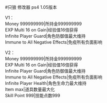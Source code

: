 #只狼 修改器 ps4 1.05版本

V1：  
Money 999999999|所持金999999999  
EXP Multi 16 on Gain|经验值16倍获得  
Infinite Player Guard|角色防御值最大维持  
Immune to All Negative Effects|免疫所有负面影响  

V2：  
Money 999999999|所持金999999999  
EXP Multi 16 on Gain|经验值16倍获得  
Infinite Player Guard|角色防御值最大维持  
Immune to All Negative Effects|免疫所有负面影响  
Infinite Player Health|角色生命力最大维持  
Item max|道具数量最大化  
Skill Point 999|技能点数999  
